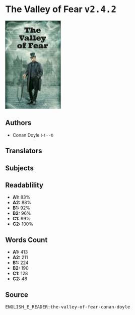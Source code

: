 # The Valley of Fear <kbd>v2.4.2</kbd>

![](./cover.medium.jpg "")

## Authors


 - Conan Doyle <small>(-1 - -1)</small>

## Translators



## Subjects



## Readablility


 - **A1:** 83%
 - **A2:** 88%
 - **B1:** 92%
 - **B2:** 96%
 - **C1:** 99%
 - **C2:** 100%

## Words Count


 - **A1:** 413
 - **A2:** 211
 - **B1:** 224
 - **B2:** 190
 - **C1:** 128
 - **C2:** 48

## Source


<kbd>ENGLISH_E_READER:the-valley-of-fear-conan-doyle</kbd>
